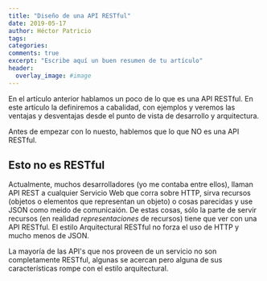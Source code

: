 ```yaml
---
title: "Diseño de una API RESTful"
date: 2019-05-17
author: Héctor Patricio
tags:
categories: 
comments: true
excerpt: "Escribe aquí un buen resumen de tu artículo"
header:
  overlay_image: #image
---
```


En el artículo anterior hablamos un poco de lo que es una API RESTful. En este artículo la definiremos a cabalidad, con ejemplos y veremos las ventajas y desventajas desde el punto de vista de desarrollo y arquitectura.

Antes de empezar con lo nuesto, hablemos que lo que NO es una API RESTful.

## Esto no es RESTful

Actualmente, muchos desarrolladores (yo me contaba entre ellos), llaman API REST a cualquier Servicio Web que corra sobre HTTP, sirva recursos (objetos o elementos que representan un objeto) o cosas parecidas y use JSON como meido de comunicaión.
De estas cosas, sólo la parte de servir recursos (en realidad _representaciones_ de recursos) tiene que ver con una API RESTful. El estilo Arquitectural RESTful no forza el uso de HTTP y mucho menos de JSON.

La mayoría de las API's que nos proveen de un servicio no son completamente RESTful, algunas se acercan pero alguna de sus características rompe con el estilo arquitectural.